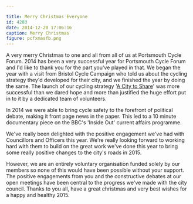 ```yaml
---

title: Merry Christmas Everyone
id: 4283
date: 2014-12-20 17:06:16
caption: Merry Christmas
figure: pcfxmasfb.png
---
```


A very merry Christmas to one and all from all of us at Portsmouth Cycle Forum. 2014 has been a very successful year for Portsmouth Cycle Forum and I'd like to thank you for the part you've played in that. We began the year with a visit from Bristol Cycle Campaign who told us about the cycling strategy they'd developed for their city, and we finished the year by doing the same. The launch of our cycling strategy '[A City to Share](http://acitytoshare.org "A City to Share")' was more successful than we dared hope and more than justified the huge effort put in to it by a dedicated team of volunteers.

In 2014 we were able to bring cycle safety to the forefront of political debate, making it front page news in the paper. This led to a 10 minute documentary piece on the BBC's 'Inside Out' current affairs programme.

We've really been delighted with the positive engagement we've had with Councillors and Officers this year. We're really looking forward to working hard with them to build on the great work we've done this year to bring some really positive changes to the city's roads in 2015.

However, we are an entirely voluntary organisation funded solely by our members so none of this would have been possible without your support. The positive engagements from you and the constructive debates at our open meetings have been central to the progress we've made with the city council. Thanks to you all, have a great christmas and very best wishes for a happy and healthy 2015.
